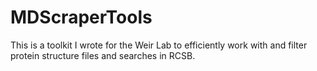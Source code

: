 # MDScraperTools

This is a toolkit I wrote for the Weir Lab to efficiently work with and filter protein structure files and searches in RCSB.
